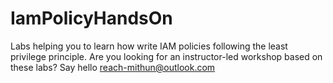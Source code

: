 # IamPolicyHandsOn
Labs helping you to learn how write IAM policies following the least privilege principle.  Are you looking for an instructor-led workshop based on these labs? Say hello reach-mithun@outlook.com
